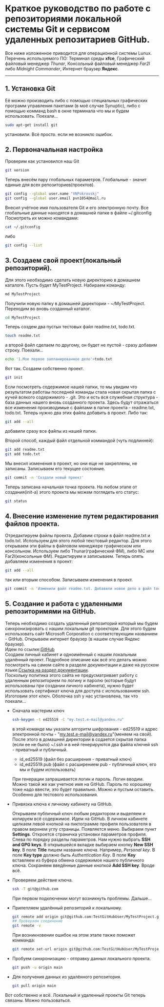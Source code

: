 # **Краткое руководство по работе с репозиториями локальной системы Git и сервисом удаленных репозитариев GitHub.**
Все ниже изложенное приводится для операционной системы Lunux.
Перечень используемого ПО: Терминал среды **xfce**, Графический файловый менеджер *Thunar*, Консольный файловый менеджер *Far2l* либо *Midnight Commander*, Интернет браузер **Яндекс**.
***

## **1. Установка Git**

Её можно производить либо с помощью специальных графических программ управления пакетами (в моё случае Synuptic), либо с помощью комманд bash в окне терминала что мы и будем использовать.
Поехали...
```bash
sudo apt-get install git
```
установили. Всё просто. если не возникло ошибок.

## **2. Первоначальная настройка**

Проверим как установился наш Git

```bash
git version
```
Теперь внесём пару глобальных параметров. Глобальные - значит единые для всех репозиториев(проектов).

```bash
git config --global user.name "VNPokrovskj"
git config --global user.email pvn1054@mail.ru
```
Внесил учётное имя пользователя Git и его электронную почту.
Все глобальные данные находятся в домашней папке в файле ~/.gitconfig
Посмотреть их можно командами:

```bash
cat ~/.gitconfig
```
либо

```bash
git config --list
```
## **3. Создаем свой проект(локальный репозиторий).**

Для этого необходимо сделать новую директорию в домашнем каталоге. Пусть будет MyTestProject.
Набираем команду:

```bash
md MyTestProject
```
Получили новую папку в домашней директории - ~/MyTestProject. Переходим во вновь созданный каталог.

```bash
cd MyTestProject
```
Теперь создем два пустых тестовых файл readme.txt, todo.txt.

```bash
touch readme.txt
```
а второй файл сделаем по другому, он будет не пустой - сразу добавим строку. Поехали...

```bash
echo '1.Мое первое запланированное дело'>todo.txt
```
Вот так. 
Создаем собственно проект.

```bash
git init
```
Если посмотреть содержимое нашей папки, то мы увидим что результатом работаы последней команды стала новая скрытая папка с кучей всякого содержимого - .git. Это и есть вся служебная структура - база данных нашего вновь созданного проекта. Здесь будут отражаться все изменения производимые с файлами в папке проекта - readme.txt, todo.txt. 
Теперь нужно два этих файла добавить в проект.
Либо так:

```bash
git add --all
```
добавили сразу все файлы из нашей папки.

Второй способ, каждый файл отдельной коммандой (чуть подлинней):

```bash
git add readme.txt
git add todo.txt
```
Мы внесил изменения в проект, но они еще не закреплены, не записаны.
Записываем его текущее состояние.

```bash
git commit -n 'Создали новый проект'
```
Теперь записана начальная точка проекта.
На любом этапе от создания(init-а) этого проекта мы можем поглядеть его статус:

```bash
git status
```
## **4. Внесение изменение путем редактирования файлов проекта.**

Отредактируем файлы проекта. Добавим строки в файл readme.txt и todo.txt. Используем для этого любой текстовый редактор. 
Для этого открываем эти файлы в файловом менеджере графическом или консольном. Используем либо Thunar(графический ФМ), либо MC или Far2l(консольные ФМ). Редактируем и записываем.
Теперь опять добавляем изменения в проект:

```bash
git add --all
```
так или вторым способом.
Записываем изменения в проект.

```bash
git commit -n 'Изменили файл readme.txt. Добавили новое дело в файл todo.txt'
```

## **5. Создание и работа с удаленными репозиторимями на GitHub.**

Теперь необходимо создать удаленный репозиторий который мы будем синхронизировать с нашим локальным git проекторм. Для этого будем использовать сайт Microsoft Corporation с соответствующим названием - GitHub. Открываем интернет браузер (в нашем случае Яндекс браузер).  
Идем по ссылке:[GitHub](https://github.com)  
Создаем личный кабинет и одноимённый с нашим локальным удалённый проект. Подробное описание как всё это делать можно посмотреть на самом сайте в разделе документации и даже на русском языке.[Ссылка на раздел документации](https://docs.github.com/ru/get-started/using-git/about-git).  
Поскольку политика этого сайта не предусматривает работу с удаленным репозиторием по логину и паролю (которые будут использованы при создании личного кабинета), нужно будет использовать сертификат ключа для доступа с использованием ssh. Изготовим этот ключ. Оболочка ssh у нас установлена, так что поехали...
* Сначала мастерим ключ

   ```bash
   ssh-keygen -t ed25519 -C "my.test.e-mail@yandex.ru"
   ```
   в этой команде мы указали алгоритм шифрования - ed25519 и адрес электронной почты - "my.test.e-mail@yandex.ru"(меняем на свой). После этого в домашней директории в содается скрытая папка (если ее не было) 
   ~/.ssh и в ней генерируются два файла ключей ssh - приватный и публичный.  
   - id_ed25519 (файл без расширения - приватный ключ)  
   - id_ed25519.pub (файл с расширением pub - публичный ключ, его мы и будем использовать)
  
   При генерации запрашивается логин и пароль. Логин вводим. Можно такой же как учетное имя на GitHub. Пароль по хорошему тоже надо ввести, это будет правильно. Можно и пустым оставить. Особенно для 
   тестового использования.
* Привязка ключа к личному кабинету на GitHub.

   Открываем публичный ключ любым редактором и выделяем и копируем всё содержимое. Идем на GitHub. В личном кабинете щелкаем левой кнопкой на пиктограмме профиля пользователя в правом верхнем углу страницы. Появляется меню. Выбираем пункт **Settings**. Откроется страничка установки параметров профиля. Слева по порядку разделы параметров. Нам нужно выбрать **SSH and GPG keys**. В открывшейся вкладке выбираем кнопку **New SSH key**. В поле **Title** пишем название ключа. Например, *Personal key*. В поле **Key type** должно быть *Authentication Key*. В поле **Key** вставляем из буфера обмена содержимое нашего публичного ключа. Сохраняем введённые данные кнопкой **Add SSH key**. Вроде всё.
* Проверяем действие ключа.

   ```bash
   ssh -T git@github.com
   ```
   При первом подключении могут возникнуть проблемы. Дальше...

* Прилепляем удалённый репозиторий к локальному.
  
   ```bash
   git remote add origin git@github.com:TestGitHubUser/MyTestProject.git
   ## Проверяем соединение
   git remote -v
   ```
   При возникновении ошибок на этом этапе также поможет комманда:

   ```bash
   git remote set-url origin git@github.com:TestGitHubUser/MyTestProject.git
   ```
* Пробуем синхронизацию - отправку данных локального проекта.
  
   ```bash
   git push -u origin main
   ```
* Для получения данных из удалённого репозитория.
  
   ```bash
   git pull origin main
   ```
Вот собственно и всё. Локальный и удаленный проекты Git теперь связаны. Можно пользоваться.
